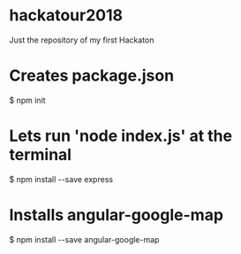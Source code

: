 # hackatour2018
Just the repository of my first Hackaton

# Creates package.json
$ npm init
# Lets run 'node index.js' at the terminal
$ npm install --save express
# Installs angular-google-map
$ npm install --save angular-google-map
